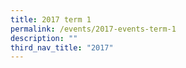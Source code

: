 ```yaml
---
title: 2017 term 1
permalink: /events/2017-events-term-1
description: ""
third_nav_title: "2017"
---
```



